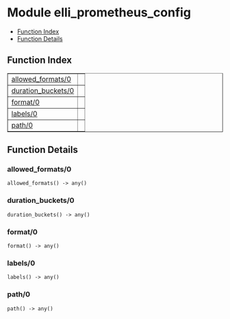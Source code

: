 

# Module elli_prometheus_config #
* [Function Index](#index)
* [Function Details](#functions)

<a name="index"></a>

## Function Index ##


<table width="100%" border="1" cellspacing="0" cellpadding="2" summary="function index"><tr><td valign="top"><a href="#allowed_formats-0">allowed_formats/0</a></td><td></td></tr><tr><td valign="top"><a href="#duration_buckets-0">duration_buckets/0</a></td><td></td></tr><tr><td valign="top"><a href="#format-0">format/0</a></td><td></td></tr><tr><td valign="top"><a href="#labels-0">labels/0</a></td><td></td></tr><tr><td valign="top"><a href="#path-0">path/0</a></td><td></td></tr></table>


<a name="functions"></a>

## Function Details ##

<a name="allowed_formats-0"></a>

### allowed_formats/0 ###

`allowed_formats() -> any()`

<a name="duration_buckets-0"></a>

### duration_buckets/0 ###

`duration_buckets() -> any()`

<a name="format-0"></a>

### format/0 ###

`format() -> any()`

<a name="labels-0"></a>

### labels/0 ###

`labels() -> any()`

<a name="path-0"></a>

### path/0 ###

`path() -> any()`

